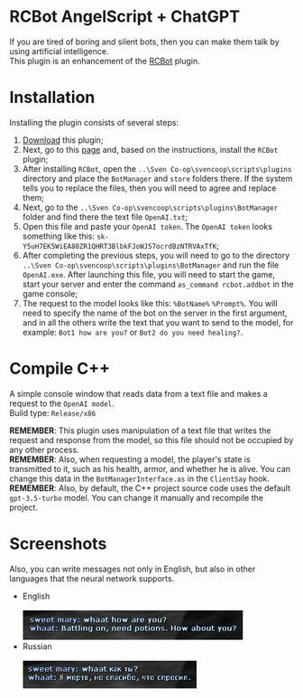 # RCBot AngelScript + ChatGPT
If you are tired of boring and silent bots, then you can make them talk by using artificial intelligence.<br>This plugin is an enhancement of the [RCBot](https://github.com/rcbotCheeseh/RCBotSven5) plugin.

# Installation
Installing the plugin consists of several steps:
1. [Download](https://github.com/kekekekkek/RCBotWithChatGPT/archive/refs/heads/main.zip) this plugin;
2. Next, go to this [page](https://github.com/rcbotCheeseh/RCBotSven5) and, based on the instructions, install the `RCBot` plugin;
4. After installing `RCBot`, open the `..\Sven Co-op\svencoop\scripts\plugins` directory and place the `BotManager` and `store` folders there. If the system tells you to replace the files, then you will need to agree and replace them;
5. Next, go to the `..\Sven Co-op\svencoop\scripts\plugins\BotManager` folder and find there the text file `OpenAI.txt`;
6. Open this file and paste your `OpenAI token`. The `OpenAI token` looks something like this: `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`;
5. After completing the previous steps, you will need to go to the directory `..\Sven Co-op\svencoop\scripts\plugins\BotManager` and run the file `OpenAI.exe`. After launching this file, you will need to start the game, start your server and enter the command `as_command rcbot.addbot` in the game console;
6. The request to the model looks like this: `%BotName%` `%Prompt%`. You will need to specify the name of the bot on the server in the first argument, and in all the others write the text that you want to send to the model, for example: `Bot1 how are you?` or `Bot2 do you need healing?`.

# Compile C++
A simple console window that reads data from a text file and makes a request to the `OpenAI model`.<br>
Build type: `Release/x86`

**REMEMBER**: This plugin uses manipulation of a text file that writes the request and response from the model, so this file should not be occupied by any other process.<br>
**REMEMBER**: Also, when requesting a model, the player's state is transmitted to it, such as his health, armor, and whether he is alive. You can change this data in the `BotManagerInterface.as` in the `ClientSay` hook.<br>
**REMEMBER**: Also, by default, the C++ project source code uses the default `gpt-3.5-turbo` model. You can change it manually and recompile the project.<br>

# Screenshots
Also, you can write messages not only in English, but also in other languages that the neural network supports.
* English<br><br>
![Screenshot_1](https://github.com/kekekekkek/RCBotWithChatGPT/blob/main/RCBotChatGPT/Images/Screenshot_1.png)
* Russian<br><br>
![Screenshot_2](https://github.com/kekekekkek/RCBotWithChatGPT/blob/main/RCBotChatGPT/Images/Screenshot_2.png)
